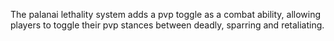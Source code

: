 The palanai lethality system adds a pvp toggle as a combat ability, allowing players to toggle their pvp stances between deadly, sparring and retaliating.
